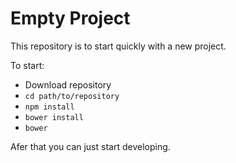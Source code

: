 # Empty Project
This repository is to start quickly with a new project.

To start:
* Download repository
* `cd path/to/repository`
* `npm install`
* `bower install`
* `bower`

Afer that you can just start developing.